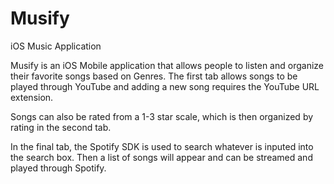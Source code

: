 # Musify
iOS Music Application

Musify is an iOS Mobile application that allows people to listen and organize their favorite songs based on Genres. 
The first tab allows songs to be played through YouTube and adding a new song requires the YouTube URL extension.

Songs can also be rated from a 1-3 star scale, which is then organized by rating in the second tab.

In the final tab, the Spotify SDK is used to search whatever is inputed into the search box. Then a list of songs will appear and 
can be streamed and played through Spotify.

